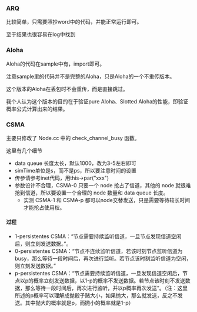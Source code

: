 ### ARQ
比较简单，只需要照抄word中的代码，并能正常运行即可。

至于结果也很容易在log中找到

### Aloha

Aloha的代码在sample中有，import即可。

注意sample里的代码并不是完整的Aloha，只是Aloha的一个不重传版本。

这个版本的Aloha在丢包时不会重传，而是直接跳过。

我个人认为这个版本的目的在于验证pure Aloha、Slotted Aloha的性能，即验证概率公式计算出来的结果。

### CSMA
主要只修改了 Node.cc 中的 check_channel_busy 函数。

这里有几个细节

- data queue 长度太长，默认1000，改为3-5左右即可
- simTime单位是s，而不是ps，所以要注意时间的设置
- 传参请参考inet代码，用this->par("xxx")
- 参数设计不合理，CSMA-0 只要一个 node 抢占了信道，其他的 node 就很难抢到信道，所以要设置一个合理的 node 数量和 data queue 长度。
  - 实测 CSMA-1 和 CSMA-p 都可以node交替发送，只是需要等待较长时间才能抢占使用权。

#### 过程

- 1-persistentes CSMA：“节点需要持续监听信道，一旦节点发现信道空闲后，则立刻发送数据。”。
- 0-persistentes CSMA：“节点不连续监听信道，若该时刻节点监听信道为busy，那么等待一段时间后，再次进行监听。若节点该时刻监听信道为空闲，则立刻发送数据。”
- p-persistentes CSMA：“节点需要持续监听信道，一旦发现信道空闲后，节点以p的概率立刻发送数据，以1-p的概率不发送数据。若节点该时刻不发送数据，那么等待一段时间后，再次进行监听，并以p概率再次发送”。（注：这里所述的p概率可以理解成抛骰子赌大小，如果抛大，那么就发送，反之不发送。其中抛大的概率就是p，而抛小的概率就是1-p）
